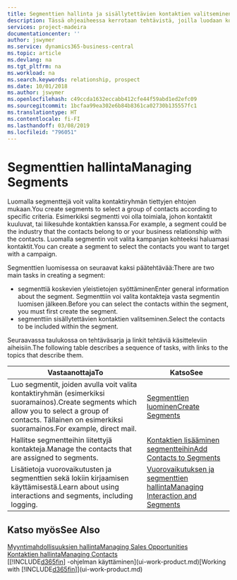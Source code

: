 ```yaml
---
title: Segmenttien hallinta ja sisällytettävien kontaktien valitseminen| Microsoft Docs
description: Tässä ohjeaiheessa kerrotaan tehtävistä, joilla luodaan kontaktiryhmät tiettyjen ehtojen mukaan valitseva segmentti. Kyse voi olla esimerkiksi tietyn kohdetoimialan kontaktit.
services: project-madeira
documentationcenter: ''
author: jswymer
ms.service: dynamics365-business-central
ms.topic: article
ms.devlang: na
ms.tgt_pltfrm: na
ms.workload: na
ms.search.keywords: relationship, prospect
ms.date: 10/01/2018
ms.author: jswymer
ms.openlocfilehash: c49ccda1632eccabb412cfe44f59abd1ed2efc09
ms.sourcegitcommit: 1bcfaa99ea302e6b84b8361ca02730b135557fc1
ms.translationtype: HT
ms.contentlocale: fi-FI
ms.lasthandoff: 03/08/2019
ms.locfileid: "796051"
---
```

# <a name="managing-segments"></a><span data-ttu-id="0bfe2-103">Segmenttien hallinta</span><span class="sxs-lookup"><span data-stu-id="0bfe2-103">Managing Segments</span></span>
<span data-ttu-id="0bfe2-104">Luomalla segmenttejä voit valita kontaktiryhmän tiettyjen ehtojen mukaan.</span><span class="sxs-lookup"><span data-stu-id="0bfe2-104">You create segments to select a group of contacts according to specific criteria.</span></span> <span data-ttu-id="0bfe2-105">Esimerkiksi segmentti voi olla toimiala, johon kontaktit kuuluvat, tai liikesuhde kontaktien kanssa.</span><span class="sxs-lookup"><span data-stu-id="0bfe2-105">For example, a segment could be the industry that the contacts belong to or your business relationship with the contacts.</span></span> <span data-ttu-id="0bfe2-106">Luomalla segmentin voit valita kampanjan kohteeksi haluamasi kontaktit.</span><span class="sxs-lookup"><span data-stu-id="0bfe2-106">You can create a segment to select the contacts you want to target with a campaign.</span></span>

<span data-ttu-id="0bfe2-107">Segmenttien luomisessa on seuraavat kaksi päätehtävää:</span><span class="sxs-lookup"><span data-stu-id="0bfe2-107">There are two main tasks in creating a segment:</span></span>

* <span data-ttu-id="0bfe2-108">segmenttiä koskevien yleistietojen syöttäminen</span><span class="sxs-lookup"><span data-stu-id="0bfe2-108">Enter general information about the segment.</span></span> <span data-ttu-id="0bfe2-109">Segmenttiin voi valita kontakteja vasta segmentin luomisen jälkeen.</span><span class="sxs-lookup"><span data-stu-id="0bfe2-109">Before you can select the contacts within the segment, you must first create the segment.</span></span>
* <span data-ttu-id="0bfe2-110">segmenttiin sisällytettävien kontaktien valitseminen.</span><span class="sxs-lookup"><span data-stu-id="0bfe2-110">Select the contacts to be included within the segment.</span></span>

<span data-ttu-id="0bfe2-111">Seuraavassa taulukossa on tehtäväsarja ja linkit tehtäviä käsitteleviin aiheisiin.</span><span class="sxs-lookup"><span data-stu-id="0bfe2-111">The following table describes a sequence of tasks, with links to the topics that describe them.</span></span> 

| <span data-ttu-id="0bfe2-112">Vastaanottaja</span><span class="sxs-lookup"><span data-stu-id="0bfe2-112">To</span></span> | <span data-ttu-id="0bfe2-113">Katso</span><span class="sxs-lookup"><span data-stu-id="0bfe2-113">See</span></span> |
| --- | --- |
| <span data-ttu-id="0bfe2-114">Luo segmentit, joiden avulla voit valita kontaktiryhmän (esimerkiksi suoramainos).</span><span class="sxs-lookup"><span data-stu-id="0bfe2-114">Create segments which allow you to select a group of contacts.</span></span> <span data-ttu-id="0bfe2-115">Tällainen on esimerkiksi suoramainos.</span><span class="sxs-lookup"><span data-stu-id="0bfe2-115">For example, direct mail.</span></span> |[<span data-ttu-id="0bfe2-116">Segmenttien luominen</span><span class="sxs-lookup"><span data-stu-id="0bfe2-116">Create Segments</span></span>](marketing-how-create-segment.md) |
| <span data-ttu-id="0bfe2-117">Hallitse segmentteihin liitettyjä kontakteja.</span><span class="sxs-lookup"><span data-stu-id="0bfe2-117">Manage the contacts that are assigned to segments.</span></span> |[<span data-ttu-id="0bfe2-118">Kontaktien lisääminen segmentteihin</span><span class="sxs-lookup"><span data-stu-id="0bfe2-118">Add Contacts to Segments</span></span>](marketing-add-contact-segment.md) |
| <span data-ttu-id="0bfe2-119">Lisätietoja vuorovaikutusten ja segmenttien sekä lokiin kirjaamisen käyttämisestä.</span><span class="sxs-lookup"><span data-stu-id="0bfe2-119">Learn about using interactions and segments, including logging.</span></span> |[<span data-ttu-id="0bfe2-120">Vuorovaikutuksen ja segmenttien hallinta</span><span class="sxs-lookup"><span data-stu-id="0bfe2-120">Managing Interaction and Segments</span></span>](marketing-interaction-segments.md) |

## <a name="see-also"></a><span data-ttu-id="0bfe2-121">Katso myös</span><span class="sxs-lookup"><span data-stu-id="0bfe2-121">See Also</span></span>
[<span data-ttu-id="0bfe2-122">Myyntimahdollisuuksien hallinta</span><span class="sxs-lookup"><span data-stu-id="0bfe2-122">Managing Sales Opportunities</span></span>](marketing-manage-sales-opportunities.md)  
[<span data-ttu-id="0bfe2-123">Kontaktien hallinta</span><span class="sxs-lookup"><span data-stu-id="0bfe2-123">Managing Contacts</span></span>](marketing-contacts.md)  
<span data-ttu-id="0bfe2-124">[[!INCLUDE[d365fin](includes/d365fin_md.md)] -ohjelman käyttäminen](ui-work-product.md)</span><span class="sxs-lookup"><span data-stu-id="0bfe2-124">[Working with [!INCLUDE[d365fin](includes/d365fin_md.md)]](ui-work-product.md)</span></span>
